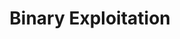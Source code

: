 ---
credit:
- Joseph Ravichandran
- Chris Kauchak
- Nathan Farlow
- Thomas Quig
featured: false
location: Zoom
recording: ''
slides: pwn.pdf
tags:
- pwn
- stack exploitation
- buffer overflow
- pwntools
- shellcode
- aslr
- dep
- stack canary
- in-depth
time_close: ''
time_start: 2020-10-15T18:00:00.000000-05:00
title: Binary Exploitation
week_number: 7
---